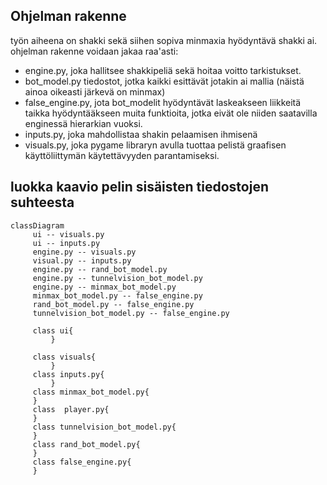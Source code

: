 ## Ohjelman rakenne

työn aiheena on shakki sekä siihen sopiva minmaxia hyödyntävä shakki ai.
ohjelman rakenne voidaan jakaa raa'asti:
- engine.py, joka hallitsee shakkipeliä sekä hoitaa voitto tarkistukset.
- bot_model.py tiedostot, jotka kaikki esittävät jotakin ai mallia (näistä ainoa oikeasti järkevä on minmax)
- false_engine.py, jota bot_modelit hyödyntävät laskeakseen liikkeitä taikka hyödyntääkseen muita funktioita, jotka eivät ole niiden saatavilla enginessä hierarkian vuoksi.
- inputs.py, joka mahdollistaa shakin pelaamisen ihmisenä
- visuals.py, joka pygame libraryn avulla tuottaa pelistä graafisen käyttöliittymän käytettävyyden parantamiseksi.

## luokka kaavio pelin sisäisten tiedostojen suhteesta
 ```mermaid
 classDiagram
      ui -- visuals.py
      ui -- inputs.py
      engine.py -- visuals.py
      visual.py -- inputs.py
      engine.py -- rand_bot_model.py
      engine.py -- tunnelvision_bot_model.py
      engine.py -- minmax_bot_model.py
      minmax_bot_model.py -- false_engine.py
      rand_bot_model.py -- false_engine.py
      tunnelvision_bot_model.py -- false_engine.py
         
      class ui{
          }
    
      class visuals{
          }
      class inputs.py{
          }
      class minmax_bot_model.py{
      }
      class  player.py{
      }
      class tunnelvision_bot_model.py{
      }
      class rand_bot_model.py{
      }
      class false_engine.py{
      }
```
